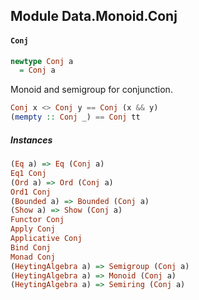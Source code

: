 ## Module Data.Monoid.Conj

#### `Conj`

``` purescript
newtype Conj a
  = Conj a
```

Monoid and semigroup for conjunction.

``` purescript
Conj x <> Conj y == Conj (x && y)
(mempty :: Conj _) == Conj tt
```

##### Instances
``` purescript
(Eq a) => Eq (Conj a)
Eq1 Conj
(Ord a) => Ord (Conj a)
Ord1 Conj
(Bounded a) => Bounded (Conj a)
(Show a) => Show (Conj a)
Functor Conj
Apply Conj
Applicative Conj
Bind Conj
Monad Conj
(HeytingAlgebra a) => Semigroup (Conj a)
(HeytingAlgebra a) => Monoid (Conj a)
(HeytingAlgebra a) => Semiring (Conj a)
```


